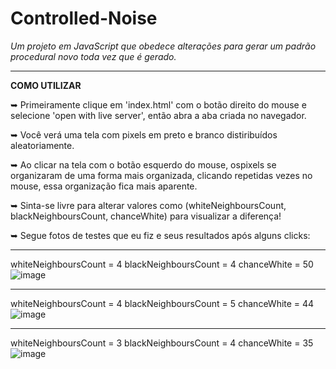 # Controlled-Noise
*Um projeto em JavaScript que obedece alterações para gerar um padrão procedural novo toda vez que é gerado.*

______________________________________________________________________________________________________________________

**COMO UTILIZAR**

➥ Primeiramente clique em 'index.html' com o botão direito do mouse e selecione 'open with live server', então abra a aba criada no navegador.

➥ Você verá uma tela com pixels em preto e branco distiribuídos aleatoriamente.

➥ Ao clicar na tela com o botão esquerdo do mouse, ospixels se organizaram de uma forma mais organizada, clicando repetidas vezes no mouse, essa organização fica mais aparente.

➥ Sinta-se livre para alterar valores como (whiteNeighboursCount, blackNeighboursCount, chanceWhite) para visualizar a diferença!

➥ Segue fotos de testes que eu fiz e seus resultados após alguns clicks:

______________________________________________________________________________________________________________________

whiteNeighboursCount = 4
blackNeighboursCount = 4
chanceWhite = 50
![image](https://github.com/user-attachments/assets/7cc6fcdf-7d5a-4860-8f59-55689cf46bf1)

______________________________________________________________________________________________________________________

whiteNeighboursCount = 4
blackNeighboursCount = 5
chanceWhite = 44
![image](https://github.com/user-attachments/assets/94f0cba7-f057-459d-b618-e27271ef966d)

______________________________________________________________________________________________________________________

whiteNeighboursCount = 3
blackNeighboursCount = 4
chanceWhite = 35
![image](https://github.com/user-attachments/assets/c2348b1a-fdb2-4154-90e5-8d49e51e3069)

